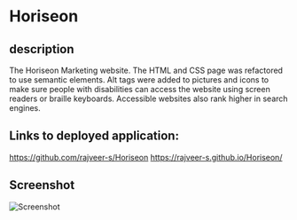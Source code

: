 # Horiseon


## description
The Horiseon Marketing website. The HTML and CSS page was refactored to use semantic elements. Alt tags were added to pictures and icons to make sure people with disabilities can access the website using screen readers or braille keyboards. Accessible websites also rank higher in search engines. 



## Links to deployed application:
https://github.com/rajveer-s/Horiseon
https://rajveer-s.github.io/Horiseon/


## Screenshot 
![Screenshot](Screenshot.png)